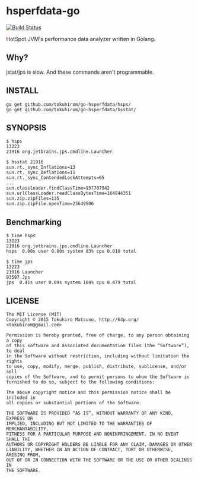 # hsperfdata-go

[![Build Status](https://travis-ci.org/tokuhirom/go-hsperfdata.svg?branch=master)](https://travis-ci.org/tokuhirom/go-hsperfdata)

HotSpot JVM's performance data analyzer written in Golang.

## Why?

jstat/jps is slow. And these commands aren't programmable.

## INSTALL

    go get github.com/tokuhirom/go-hsperfdata/hsps/
    go get github.com/tokuhirom/go-hsperfdata/hsstat/

## SYNOPSIS

    $ hsps
    13223
    21916 org.jetbrains.jps.cmdline.Launcher

    $ hsstat 21916
    sun.rt._sync_Inflations=13
    sun.rt._sync_Deflations=11
    sun.rt._sync_ContendedLockAttempts=65
    ...
    sun.classloader.findClassTime=937707942
    sun.urlClassLoader.readClassBytesTime=164844351
    sun.zip.zipFiles=135
    sun.zip.zipFile.openTime=23649506

## Benchmarking

```
$ time hsps
13223
21916 org.jetbrains.jps.cmdline.Launcher
hsps  0.00s user 0.00s system 83% cpu 0.010 total

$ time jps
13223
21916 Launcher
93597 Jps
jps  0.41s user 0.09s system 104% cpu 0.479 total
```

## LICENSE

    The MIT License (MIT)
    Copyright © 2015 Tokuhiro Matsuno, http://64p.org/ <tokuhirom@gmail.com>

    Permission is hereby granted, free of charge, to any person obtaining a copy
    of this software and associated documentation files (the “Software”), to deal
    in the Software without restriction, including without limitation the rights
    to use, copy, modify, merge, publish, distribute, sublicense, and/or sell
    copies of the Software, and to permit persons to whom the Software is
    furnished to do so, subject to the following conditions:

    The above copyright notice and this permission notice shall be included in
    all copies or substantial portions of the Software.

    THE SOFTWARE IS PROVIDED “AS IS”, WITHOUT WARRANTY OF ANY KIND, EXPRESS OR
    IMPLIED, INCLUDING BUT NOT LIMITED TO THE WARRANTIES OF MERCHANTABILITY,
    FITNESS FOR A PARTICULAR PURPOSE AND NONINFRINGEMENT. IN NO EVENT SHALL THE
    AUTHORS OR COPYRIGHT HOLDERS BE LIABLE FOR ANY CLAIM, DAMAGES OR OTHER
    LIABILITY, WHETHER IN AN ACTION OF CONTRACT, TORT OR OTHERWISE, ARISING FROM,
    OUT OF OR IN CONNECTION WITH THE SOFTWARE OR THE USE OR OTHER DEALINGS IN
    THE SOFTWARE.
